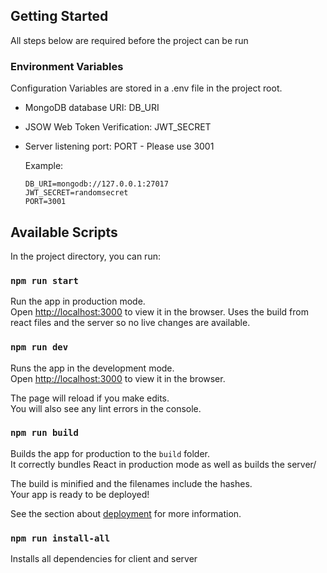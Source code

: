 ## Getting Started

All steps below are required before the project can be run

### Environment Variables

Configuration Variables are stored in a .env file in the project root.

* MongoDB database URI: DB_URI

* JSOW Web Token Verification: JWT_SECRET

* Server listening port: PORT - Please use 3001

  Example:

  ```
  DB_URI=mongodb://127.0.0.1:27017
  JWT_SECRET=randomsecret
  PORT=3001
  ```


## Available Scripts

In the project directory, you can run:

### `npm run start`

Run the app in production mode. <br />
Open [http://localhost:3000](http://localhost:3000) to view it in the browser.
Uses the build from react files and the server so no live changes are available.

### `npm run dev`

Runs the app in the development mode.<br />
Open [http://localhost:3000](http://localhost:3000) to view it in the browser.

The page will reload if you make edits.<br />
You will also see any lint errors in the console.

### `npm run build`

Builds the app for production to the `build` folder.<br />
It correctly bundles React in production mode as well as builds the server/

The build is minified and the filenames include the hashes.<br />
Your app is ready to be deployed!

See the section about [deployment](https://facebook.github.io/create-react-app/docs/deployment) for more information.

### `npm run install-all`

Installs all dependencies for client and server
